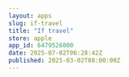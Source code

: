 ```yaml
---
layout: apps
slug: if-travel
title: "If travel"
store: apple
app_id: 6479526000
date: 2025-07-02T06:28:42Z
published: 2025-03-02T08:00:00Z
---
```

